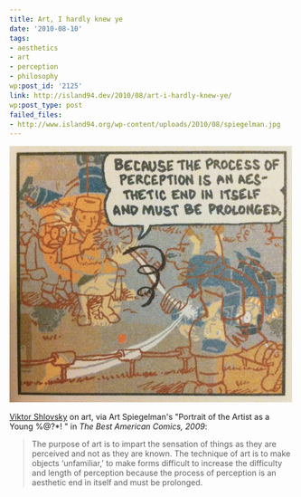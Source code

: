 ```yaml
---
title: Art, I hardly knew ye
date: '2010-08-10'
tags:
- aesthetics
- art
- perception
- philosophy
wp:post_id: '2125'
link: http://island94.dev/2010/08/art-i-hardly-knew-ye/
wp:post_type: post
failed_files:
- http://www.island94.org/wp-content/uploads/2010/08/spiegelman.jpg
---
```


[ ![](2010-08-10-Art-I-hardly-knew-ye/spiegelman-500x453.jpg "Spiegelman") ](2010-08-10-Art-I-hardly-knew-ye/spiegelman.jpeg)

  [Viktor Shlovsky](http://en.wikipedia.org/wiki/Defamiliarization) on art, via Art Spiegelman's "Portrait of the Artist as a Young %@?\*! " in _The Best American Comics, 2009_:

> The purpose of art is to impart the sensation of things as they are perceived and not as they are known. The technique of art is to make objects ‘unfamiliar,’ to make forms difficult to increase the difficulty and length of perception because the process of perception is an aesthetic end in itself and must be prolonged.